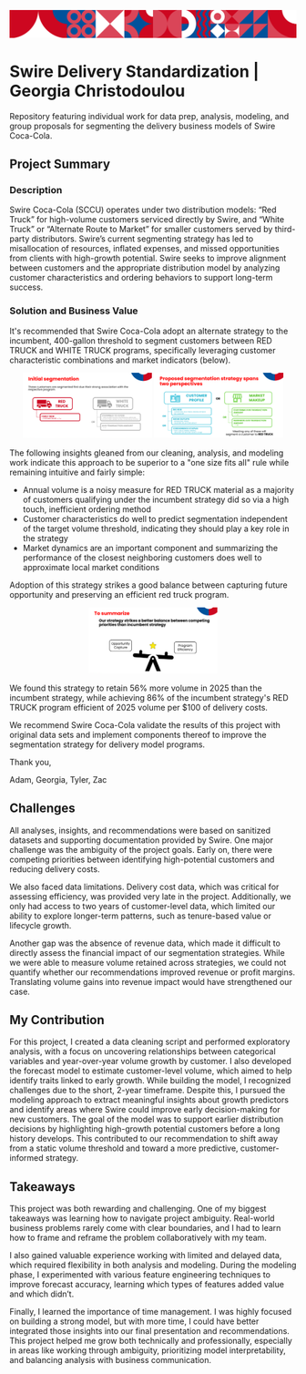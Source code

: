 ![Swire Project Banner](./misc/swire-banner.png)

# Swire Delivery Standardization | Georgia Christodoulou

Repository featuring individual work for data prep, analysis, modeling, and group proposals for segmenting the delivery business models of Swire Coca-Cola.

## Project Summary

### Description

Swire Coca-Cola (SCCU) operates under two distribution models: “Red Truck” for high-volume customers serviced directly by Swire, and “White Truck” or “Alternate Route to Market” for smaller customers served by third-party distributors. Swire’s current segmenting strategy has led to misallocation of resources, inflated expenses, and missed opportunities from clients with high-growth potential. Swire seeks to improve alignment between customers and the appropriate distribution model by analyzing customer characteristics and ordering behaviors to support long-term success.

### Solution and Business Value

It's recommended that Swire Coca-Cola adopt an alternate strategy to the incumbent, 400-gallon threshold to segment customers between RED TRUCK and WHITE TRUCK programs, specifically leveraging customer characteristic combinations and market indicators (below).

<p align="center">
  <img src="misc/segmentation-strategy-1.png" alt="Segmentation Strategy 1" width="45%" />
  <img src="misc/segmentation-strategy-2.png" alt="Segmentation Strategy 2" width="45%" />
</p>

The following insights gleaned from our cleaning, analysis, and modeling work indicate this approach to be superior to a "one size fits all" rule while remaining intuitive and fairly simple:

* Annual volume is a noisy measure for RED TRUCK material as a majority of customers qualifying under the incumbent strategy did so via a high touch, inefficient ordering method
* Customer characteristics do well to predict segmentation independent of the target volume threshold, indicating they should play a key role in the strategy
* Market dynamics are an important component and summarizing the performance of the closest neighboring customers does well to approximate local market conditions

Adoption of this strategy strikes a good balance between capturing future opportunity and preserving an efficient red truck program. 

<p align="center">
  <img src="misc/segmentation-strategy-3.png" alt="Segmentation Strategy 3" width="45%" />
</p>

We found this strategy to retain 56% more volume in 2025 than the incumbent strategy, while achieving 86% of the incumbent strategy's RED TRUCK program efficient of 2025 volume per $100 of delivery costs.

We recommend Swire Coca-Cola validate the results of this project with original data sets and implement components thereof to improve the segmentation strategy for delivery model programs. 

Thank you,

Adam, Georgia, Tyler, Zac

## Challenges

All analyses, insights, and recommendations were based on sanitized datasets and supporting documentation provided by Swire. One major challenge was the ambiguity of the project goals. Early on, there were competing priorities between identifying high-potential customers and reducing delivery costs.

We also faced data limitations. Delivery cost data, which was critical for assessing efficiency, was provided very late in the project. Additionally, we only had access to two years of customer-level data, which limited our ability to explore longer-term patterns, such as tenure-based value or lifecycle growth.

Another gap was the absence of revenue data, which made it difficult to directly assess the financial impact of our segmentation strategies. While we were able to measure volume retained across strategies, we could not quantify whether our recommendations improved revenue or profit margins. Translating volume gains into revenue impact would have strengthened our case.

## My Contribution

For this project, I created a data cleaning script and performed exploratory analysis, with a focus on uncovering relationships between categorical variables and year-over-year volume growth by customer. I also developed the forecast model to estimate customer-level volume, which aimed to help identify traits linked to early growth. While building the model, I recognized challenges due to the short, 2-year timeframe. Despite this, I pursued the modeling approach to extract meaningful insights about growth predictors and identify areas where Swire could improve early decision-making for new customers. The goal of the model was to support earlier distribution decisions by highlighting high-growth potential customers before a long history develops. This contributed to our recommendation to shift away from a static volume threshold and toward a more predictive, customer-informed strategy.

## Takeaways

This project was both rewarding and challenging. One of my biggest takeaways was learning how to navigate project ambiguity. Real-world business problems rarely come with clear boundaries, and I had to learn how to frame and reframe the problem collaboratively with my team.

I also gained valuable experience working with limited and delayed data, which required flexibility in both analysis and modeling. During the modeling phase, I experimented with various feature engineering techniques to improve forecast accuracy, learning which types of features added value and which didn’t.

Finally, I learned the importance of time management. I was highly focused on building a strong model, but with more time, I could have better integrated those insights into our final presentation and recommendations. This project helped me grow both technically and professionally, especially in areas like working through ambiguity, prioritizing model interpretability, and balancing analysis with business communication.

